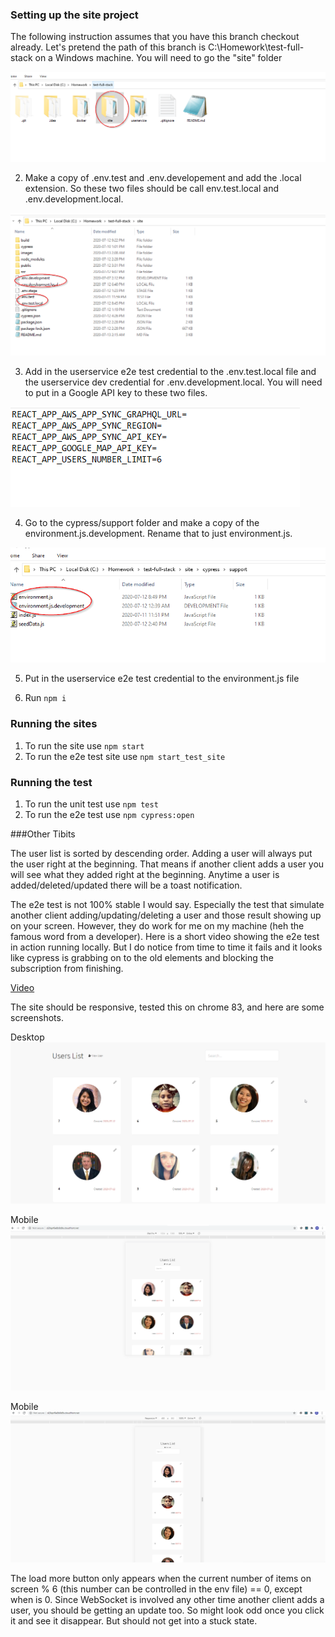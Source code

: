 ### Setting up the site project

The following instruction assumes that you have this branch checkout already. Let's pretend the path of this branch is C:\Homework\test-full-stack on a Windows machine.  You will need to go the "site" folder

![alt text](images/step1.png "Logo Title Text 1")

2. Make a copy of .env.test and .env.developement and add the .local extension. So these two files should be call env.test.local and .env.development.local.

![alt text](images/step2.png "Logo Title Text 1")

3. Add in the userservice e2e test credential to the .env.test.local file and the userservice dev credential for .env.development.local. You will need to put in a Google API key to these two files.

![alt text](images/step3.png "Logo Title Text 1")
 
4. Go to the cypress/support folder and make a copy of the environment.js.development. Rename that to just environment.js.

![alt text](images/step4.png "Logo Title Text 1")

5. Put in the userservice e2e test credential to the environment.js file 

6. Run `npm i`


### Running the sites

1. To run the site use `npm start`
2. To run the e2e test site use `npm start_test_site`

### Running the test

1. To run the unit test use `npm test`
2. To run the e2e test use `npm cypress:open`

 

###Other Tibits

The user list is sorted by descending order. Adding a user will always put the user right at the beginning. That means if another client adds a user you will see what they added right at the beginning.   Anytime a user is added/deleted/updated there will be a toast notification.  

The e2e test is not 100% stable I would say.  Especially the test that simulate another client adding/updating/deleting a user and those result showing up on your screen. However, they do work for me on my machine (heh the famous word from a developer).  Here is a short video showing the e2e test in action running locally.  But I do notice from time to time it fails and it looks like cypress is grabbing on to the old elements and blocking the subscription from finishing.

[Video](https://cdn.vidyard.com/videos/QOqTvRwk-KC__ljkzO8AdA/hd.mp4?K8VFt9OabVW-AwLOOzvX0TjH-Qa5sSgP16NdSWIy2IIhd988ng0IgEbjxFL2rbrqkQgEUQlv3VDU9QiNG1qO8TIOGBNDpTqL5LAJ6Kve)

The site should be responsive, tested this on chrome 83, and here are some screenshots.

Desktop
![alt text](./images/Desktop.png "Logo Title Text 1")

Mobile
![alt text](./images/mobile.png "Logo Title Text 1")

Mobile
![alt text](./images/phone.png "Logo Title Text 1")

The load more button only appears when the current number of items on screen % 6 (this number can be controlled in the env file) == 0, except when is 0.  Since WebSocket is involved any other time another client adds a user, you should be getting an update too.  So might look odd once you click it and see it disappear.  But should not get into a stuck state.       
